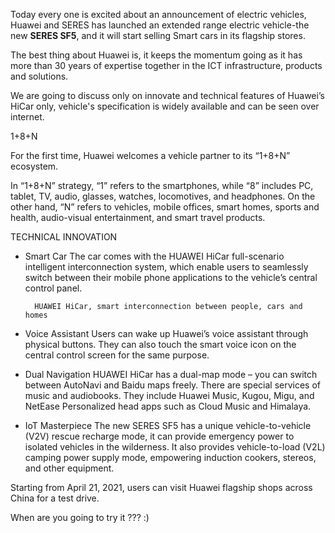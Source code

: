 Today every one is excited about an announcement of electric vehicles, Huawei and SERES has launched an extended range electric vehicle-the new **SERES SF5**, and it will start selling Smart cars in its flagship stores.

The best thing about Huawei is, it keeps the momentum going as it has more than 30 years of expertise together in the ICT infrastructure, products and solutions. 

We are going to discuss only on innovate and technical features of Huawei’s HiCar only, vehicle's specification is widely available and can be seen over internet.


1+8+N

For the first time, Huawei welcomes a vehicle partner to its “1+8+N” ecosystem.

In “1+8+N” strategy, 
    “1” refers to the smartphones, while “8” includes PC, tablet, TV, audio, glasses, watches, locomotives, and headphones. On the other hand, “N” refers to vehicles, mobile offices, smart homes, sports and health, audio-visual entertainment, and smart travel products.


TECHNICAL INNOVATION 

- Smart Car 
The car comes with the HUAWEI HiCar full-scenario intelligent interconnection system, which 
enable users to seamlessly switch between their mobile phone applications to the vehicle’s central control panel.

        HUAWEI HiCar, smart interconnection between people, cars and homes

- Voice Assistant
Users can wake up Huawei’s voice assistant through physical buttons. They can also touch the smart voice icon on the central control screen for the same purpose.

- Dual Navigation
HUAWEI HiCar has a dual-map mode – you can switch between AutoNavi and Baidu maps freely. There are special services of music and audiobooks. They include Huawei Music, Kugou, Migu, and NetEase Personalized head apps such as Cloud Music and Himalaya.

- IoT Masterpiece 
The new SERES SF5 has a unique vehicle-to-vehicle (V2V) rescue recharge mode, it can provide emergency power to isolated vehicles in the wilderness. It also provides vehicle-to-load (V2L) camping power supply mode, empowering induction cookers, stereos, and other equipment.



Starting from April 21, 2021, users can visit Huawei flagship shops across China for a test drive. 

When are you going to try it ??? :)